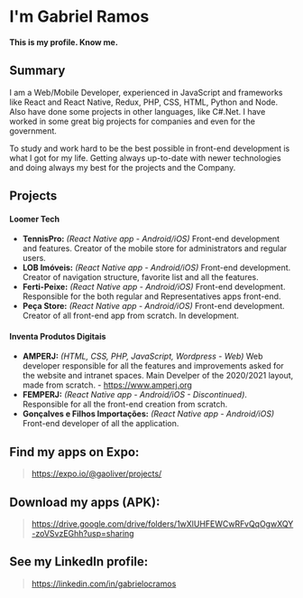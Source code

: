 # I'm Gabriel Ramos
#### This is my profile. Know me.

## Summary

I am a Web/Mobile Developer, experienced in JavaScript and frameworks like React and React Native, Redux, PHP, CSS, HTML, Python and Node. Also have done some projects in other languages, like C#.Net. I have worked in some great big projects for companies and even for the government.

To study and work hard to be the best possible in front-end development is what I got for my life. Getting always up-to-date with newer technologies and doing always my best for the projects and the Company.

## Projects
#### Loomer Tech
- **TennisPro:** _(React Native app - Android/iOS)_ Front-end development and features. Creator of the mobile store for administrators and regular users.
- **LOB Imóveis:** _(React Native app - Android/iOS)_ Front-end development. Creator of navigation structure, favorite list and all the features.
- **Ferti-Peixe:** _(React Native app - Android/iOS)_ Front-end development. Responsible for the both regular and Representatives apps front-end.
- **Peça Store:** _(React Native app - Android/iOS)_ Front-end development. Creator of all front-end app from scratch. In development.

#### Inventa Produtos Digitais
- **AMPERJ:** _(HTML, CSS, PHP, JavaScript, Wordpress - Web)_ Web developer responsible for all the features and improvements asked for the website and intranet spaces. Main Develper of the 2020/2021 layout, made from scratch. - https://www.amperj.org
- **FEMPERJ:** _(React Native app - Android/iOS - Discontinued)_. Responsible for all the front-end creation from scratch.
- **Gonçalves e Filhos Importações:** _(React Native app - Android/iOS)_ Front-end developer of all the application.

## Find my apps on Expo:
> https://expo.io/@gaoliver/projects/

## Download my apps (APK):
> https://drive.google.com/drive/folders/1wXlUHFEWCwRFvQqOgwXQY-zoVSvzEGhh?usp=sharing

## See my LinkedIn profile:
> https://linkedin.com/in/gabrielocramos
